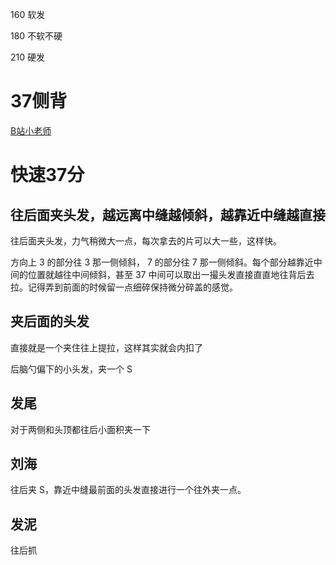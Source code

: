 160 软发

180 不软不硬

210 硬发

# 37侧背

[B站小老师](https://www.bilibili.com/video/BV1VGY1zmEEK?vd_source=386bdb94ff2a430f8d22a6de9755030c&spm_id_from=333.788.player.player_end_recommend_autoplay)

# 快速37分

## 往后面夹头发，越远离中缝越倾斜，越靠近中缝越直接

往后面夹头发，力气稍微大一点，每次拿去的片可以大一些，这样快。

方向上 3 的部分往 3 那一侧倾斜， 7 的部分往 7 那一侧倾斜。每个部分越靠近中间的位置就越往中间倾斜，甚至 37 中间可以取出一撮头发直接直直地往背后去拉。记得弄到前面的时候留一点细碎保持微分碎盖的感觉。

## 夹后面的头发

直接就是一个夹住往上提拉，这样其实就会内扣了

后脑勺偏下的小头发，夹一个 S

## 发尾

对于两侧和头顶都往后小面积夹一下

## 刘海

往后夹 S，靠近中缝最前面的头发直接进行一个往外夹一点。

## 发泥

往后抓
